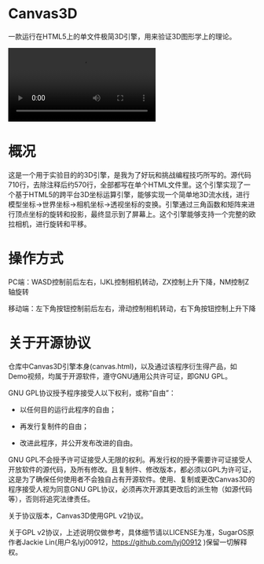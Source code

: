 # Canvas3D

一款运行在HTML5上的单文件极简3D引擎，用来验证3D图形学上的理论。

<video src="D:\Projects\Canvas3D\demo.mp4"></video>

# 概况

这是一个用于实验目的的3D引擎，是我为了好玩和挑战编程技巧所写的。源代码710行，去除注释后约570行，全部都写在单个HTML文件里。这个引擎实现了一个基于HTML5的跨平台3D坐标运算引擎，能够实现一个简单地3D流水线，进行模型坐标->世界坐标->相机坐标->透视坐标的变换。引擎通过三角函数和矩阵来进行顶点坐标的旋转和投影，最终显示到了屏幕上。这个引擎能够支持一个完整的欧拉相机，进行旋转和平移。

# 操作方式

PC端：WASD控制前后左右，IJKL控制相机转动，ZX控制上升下降，NM控制Z轴旋转

移动端：左下角按钮控制前后左右，滑动控制相机转动，右下角按钮控制上升下降

# 关于开源协议

仓库中Canvas3D引擎本身(canvas.html)，以及通过该程序衍生得产品，如Demo视频，均属于开源软件，遵守GNU通用公共许可证，即GNU GPL。

GNU GPL协议授予程序接受人以下权利，或称“自由”：

- 以任何目的运行此程序的自由；

- 再发行复制件的自由；

- 改进此程序，并公开发布改进的自由。

GNU GPL不会授予许可证接受人无限的权利。再发行权的授予需要许可证接受人开放软件的源代码，及所有修改。且复制件、修改版本，都必须以GPL为许可证，这是为了确保任何使用者不会独自占有开源软件。使用、复制或更改Canvas3D的程序接受人视为同意GNU GPL协议，必须再次开源其更改后的派生物（如源代码等），否则将追究法律责任。

关于协议版本，Canvas3D使用GPL v2协议。

关于GPL v2协议，上述说明仅做参考，具体细节请以LICENSE为准，SugarOS原作者Jackie Lin(用户名lyj00912，<https://github.com/lyj00912> )保留一切解释权。